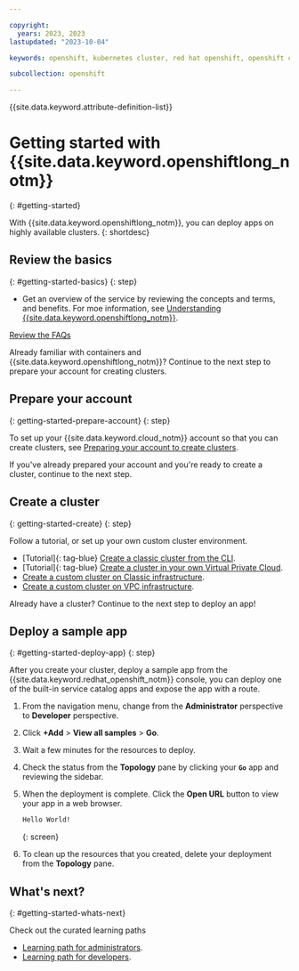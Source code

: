 ```yaml
---

copyright:
  years: 2023, 2023
lastupdated: "2023-10-04"

keywords: openshift, kubernetes cluster, red hat openshift, openshift container platform, red hat, create openshift cluster, vpc cluster, classic cluster, clusters

subcollection: openshift

---
```



{{site.data.keyword.attribute-definition-list}}



# Getting started with {{site.data.keyword.openshiftlong_notm}}
{: #getting-started}

With {{site.data.keyword.openshiftlong_notm}}, you can deploy apps on highly available clusters.
{: shortdesc}

## Review the basics
{: #getting-started-basics}
{: step}

- Get an overview of the service by reviewing the concepts and terms, and benefits. For moe information, see [Understanding {{site.data.keyword.openshiftlong_notm}}](docs/openshift?topic=openshift-overview).

[Review the FAQs](docs/openshift?topic=openshift-overview)

Already familiar with containers and {{site.data.keyword.openshiftlong_notm}}? Continue to the next step to prepare your account for creating clusters.

## Prepare your account
{: getting-started-prepare-account}
{: step}

To set up your {{site.data.keyword.cloud_notm}} account so that you can create clusters, see [Preparing your account to create clusters](/docs/containers?topic=containers-clusters).

If you've already prepared your account and you're ready to create a cluster, continue to the next step.


## Create a cluster
{: getting-started-create}
{: step}

Follow a tutorial, or set up your own custom cluster environment.


- [Tutorial]{: tag-blue} [Create a classic cluster from the CLI](/docs/openshift?topic=openshift-openshift_tutorial).
- [Tutorial]{: tag-blue} [Create a cluster in your own Virtual Private Cloud](/docs/openshift?topic=openshift-vpc_rh_tutorial).
- [Create a custom cluster on Classic infrastructure](/docs/openshift?topic=openshift-cluster-create-classic).
- [Create a custom cluster on VPC infrastructure](/docs/openshift?topic=openshift-cluster-create-vpc).




Already have a cluster? Continue to the next step to deploy an app!




## Deploy a sample app
{: #getting-started-deploy-app}
{: step}

After you create your cluster, deploy a sample app from the {{site.data.keyword.redhat_openshift_notm}} console, you can deploy one of the built-in service catalog apps and expose the app with a route.


1. From the navigation menu, change from the **Administrator** perspective to **Developer** perspective.
1. Click **+Add** > **View all samples** > **Go**.
1. Wait a few minutes for the resources to deploy. 
1. Check the status from the **Topology** pane by clicking your **`Go`** app and reviewing the sidebar.
1. When the deployment is complete. Click the **Open URL** button to view your app in a web browser.

    ```txt
    Hello World!
    ```
    {: screen}

1. To clean up the resources that you created, delete your deployment from the **Topology** pane.





## What's next?
{: #getting-started-whats-next}


Check out the curated learning paths
- [Learning path for administrators](/docs/containers?topic=containers-learning-path-admin).
- [Learning path for developers](/docs/containers?topic=containers-learning-path-dev).


